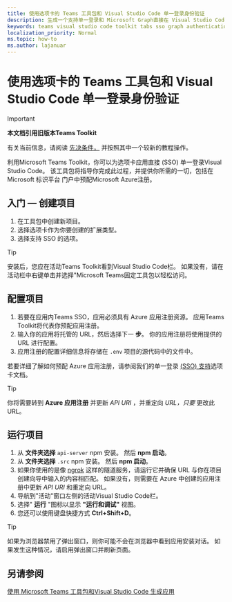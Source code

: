 ```yaml
---
title: 使用选项卡的 Teams 工具包和 Visual Studio Code 单一登录身份验证
description: 生成一个支持单一登录和 Microsoft Graph直接在 Visual Studio Code 内调用的选项卡Microsoft Teams Toolkit
keywords: teams visual studio code toolkit tabs sso graph authentication Azure identity platform
localization_priority: Normal
ms.topic: how-to
ms.author: lajanuar
---
```

# <a name="single-sign-on-authentication-with-teams-toolkit-and-visual-studio-code-for-tabs"></a>使用选项卡的 Teams 工具包和 Visual Studio Code 单一登录身份验证

> [!IMPORTANT]
> **本文档引用旧版本Teams Toolkit**
>
> 有关当前信息，请阅读 [先决条件，](../get-started/prerequisites.md) 并按照其中一个较新的教程操作。

利用Microsoft Teams Toolkit，你可以为选项卡应用直接 (SSO) 单一登录Visual Studio Code。 该工具包将指导你完成此过程，并提供你所需的一切，包括在 Microsoft 标识平台 门户中预配Microsoft Azure注册。

## <a name="get-started--create-a-project"></a>入门 — 创建项目

1. 在工具包中创建新项目。
1. 选择选项卡作为你要创建的扩展类型。
1. 选择支持 SSO 的选项。

> [!TIP]
> 安装后，您应在活动Teams Toolkit看到Visual Studio Code栏。 如果没有，请在活动栏中右键单击并选择"Microsoft Teams固定工具包以轻松访问。

## <a name="configure-your-project"></a>配置项目

1. 若要在应用内Teams SSO，应用必须具有 Azure 应用注册资源。 应用Teams Toolkit将代表你预配应用注册。
1. 输入你的应用将托管的 URL，然后选择下一 **步**。 你的应用注册将使用提供的 URL 进行配置。
1. 应用注册的配置详细信息将存储在 `.env` 项目的源代码中的文件中。

若要详细了解如何预配 Azure 应用注册，请参阅我们的单一登录 [ (SSO) 支持](../tabs/how-to/authentication/auth-aad-sso.md)选项卡文档。

> [!TIP]
> 你将需要转到 **Azure 应用注册** 并更新 *API URI* ，并重定向 *URL，只要* 更改此 URL。

## <a name="run-your-project"></a>运行项目

1. 从 **文件夹选择** `api-server` npm 安装。 然后 **npm 启动**。
1. 从 **文件夹选择** `.src` npm 安装。 然后 **npm 启动**。
1. 如果你使用的是像 [ngrok](https://ngrok.com/) 这样的隧道服务，请运行它并确保 URL 与你在项目创建向导中输入的内容相匹配。 如果没有，则需要在 Azure 中创建的应用注册中更新 _API URI_ 和重定向 URL。
1. 导航到"活动"窗口左侧的活动Visual Studio Code栏。
1. 选择" **运行** "图标以显示 **"运行和调试"** 视图。
1. 您还可以使用键盘快捷方式 **Ctrl+Shift+D**。

> [!TIP]
> 如果为浏览器禁用了弹出窗口，则你可能不会在浏览器中看到应用安装对话。 如果发生这种情况，请启用弹出窗口并刷新页面。

## <a name="see-also"></a>另请参阅

[使用 Microsoft Teams 工具包和Visual Studio Code 生成应用](visual-studio-code-overview.md)
